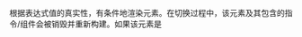 根据表达式值的真实性，有条件地渲染元素。在切换过程中，该元素及其包含的指令/组件会被销毁并重新构建。如果该元素是<template>元素，其内容将被提取为条件块。

当其条件发生变化时，该指令会触发切换。

当与v-if一起使用时，v-for的优先级高于v-if。详见列表渲染指南。